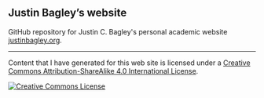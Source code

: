 ## Justin Bagley&rsquo;s website

GitHub repository for Justin C. Bagley's personal academic website [justinbagley.org](https://justinbagley.org).

---

Content that I have generated for this web site is licensed under a <a rel="license" href="http://creativecommons.org/licenses/by-sa/4.0/">Creative Commons Attribution-ShareAlike 4.0 International License</a>.

<a rel="license" href="http://creativecommons.org/licenses/by-sa/4.0/"><img alt="Creative Commons License" style="border-width:0" src="https://i.creativecommons.org/l/by-sa/4.0/88x31.png" /></a>
